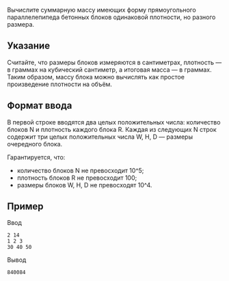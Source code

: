 Вычислите суммарную массу имеющих форму прямоугольного
параллелепипеда бетонных блоков одинаковой плотности, но разного размера.

## Указание
Считайте, что размеры блоков измеряются в сантиметрах, плотность — в
граммах на кубический сантиметр, а итоговая масса — в граммах. Таким
образом, массу блока можно вычислять как простое произведение плотности на объём.

## Формат ввода
В первой строке вводятся два целых положительных числа: количество блоков
N и плотность каждого блока R. Каждая из следующих N строк содержит три
целых положительных числа W, H, D — размеры очередного блока.

Гарантируется, что:

* количество блоков N не превосходит 10^5;
* плотность блоков R не превосходит 100;
* размеры блоков W, H, D не превосходят 10^4.

## Пример

Ввод
```
2 14
1 2 3
30 40 50
```

Вывод
```
840084
```